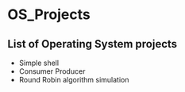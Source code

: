 # OS_Projects

## List of Operating System projects


- Simple shell
- Consumer Producer
- Round Robin algorithm simulation 
